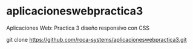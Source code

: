 # aplicacioneswebpractica3
Aplicaciones Web: Practica 3 diseño responsivo con CSS

git clone
https://github.com/roca-systems/aplicacioneswebpractica3.git
